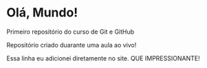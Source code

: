 # Olá, Mundo!
 Primeiro repositório do curso de Git e GitHub

Repositório criado duarante uma aula ao vivo! 

Essa linha eu adicionei diretamente no site. QUE IMPRESSIONANTE!
